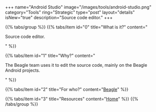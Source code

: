 +++
name="Android Studio"
image="/images/tools/android-studio.png"
category="Tools"
ring="Strategic"
type="post"
layout="details"
isNew="true"
description="Source code editor."
+++

{{% tabs/group %}}
  {{% tabs/item id="0" title="What is it?" content="<p>Source code editor.</p>" %}}
  
  {{% tabs/item id="1" title="Why?" content="<p>The Beagle team uses it to edit the source code, mainly on the Beagle Android projects.</p>" %}}
  
  {{% tabs/item id="2" title="For who?" content="<a href='https://usebeagle.io/' target='_blank'>Beagle</a>" %}}

  {{% tabs/item id="3" title="Resources" content="<a href='https://developer.android.com/studio' target='_blank'>Home</a>" %}}
{{% /tabs/group %}}